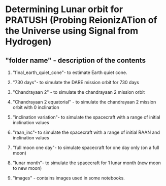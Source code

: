 # Determining Lunar orbit for PRATUSH (Probing ReionizATion of the Universe using Signal from Hydrogen)
## "folder name" - description of the contents

1) "final_earth_quiet_cone"- to estimate Earth quiet cone.
2) "730 days"- to simulate the DARE mission orbit for 730 days
3) "Chandrayaan 2" - to simulate the chandrayaan 2 mission orbit
4) "Chandrayaan 2 equatorial" - to simulate the chandrayaan 2 mission orbit with 0 inclination
5) "inclination variation"- to simulate the spacecraft with a range of initial inclination values
6) "raan_inc"- to simulate the spacecraft with a range of initial RAAN and inclination values
7) "full moon one day"- to simulate spacecraft for one day only (on a full moon)
8) "lunar month"- to simulate the spacecraft for 1 lunar month (new moon to new moon)

9) "images" - contains images used in some notebooks. 
